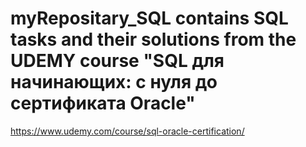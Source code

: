 # myRepositary_SQL contains SQL tasks and their solutions from the UDEMY course "SQL для начинающих: с нуля до сертификата Oracle" 
https://www.udemy.com/course/sql-oracle-certification/
